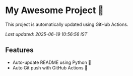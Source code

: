 # My Awesome Project 🚀

This project is automatically updated using GitHub Actions.

_Last updated: 2025-06-19 10:56:56 IST_

## Features
- Auto-update README using Python 🐍
- Auto Git push with GitHub Actions 🤖
